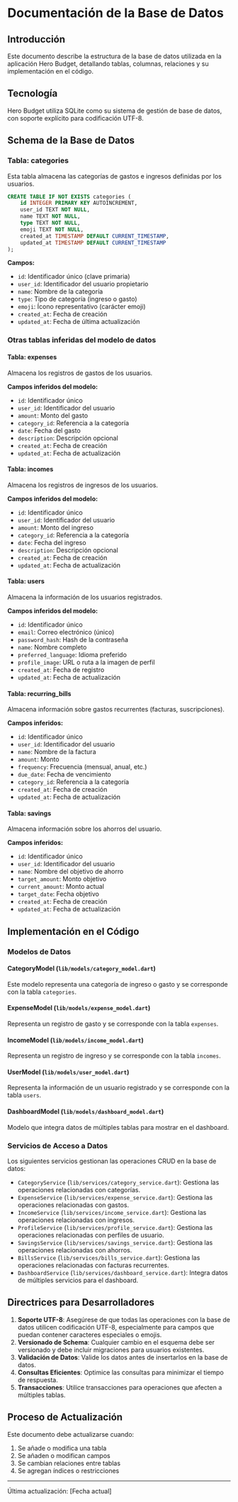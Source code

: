 # Documentación de la Base de Datos

## Introducción
Este documento describe la estructura de la base de datos utilizada en la aplicación Hero Budget, detallando tablas, columnas, relaciones y su implementación en el código.

## Tecnología
Hero Budget utiliza SQLite como su sistema de gestión de base de datos, con soporte explícito para codificación UTF-8.

## Schema de la Base de Datos

### Tabla: categories
Esta tabla almacena las categorías de gastos e ingresos definidas por los usuarios.

```sql
CREATE TABLE IF NOT EXISTS categories (
    id INTEGER PRIMARY KEY AUTOINCREMENT,
    user_id TEXT NOT NULL,
    name TEXT NOT NULL,
    type TEXT NOT NULL,
    emoji TEXT NOT NULL,
    created_at TIMESTAMP DEFAULT CURRENT_TIMESTAMP,
    updated_at TIMESTAMP DEFAULT CURRENT_TIMESTAMP
);
```

**Campos:**
- `id`: Identificador único (clave primaria)
- `user_id`: Identificador del usuario propietario
- `name`: Nombre de la categoría
- `type`: Tipo de categoría (ingreso o gasto)
- `emoji`: Ícono representativo (carácter emoji)
- `created_at`: Fecha de creación
- `updated_at`: Fecha de última actualización

### Otras tablas inferidas del modelo de datos

#### Tabla: expenses
Almacena los registros de gastos de los usuarios.

**Campos inferidos del modelo:**
- `id`: Identificador único
- `user_id`: Identificador del usuario
- `amount`: Monto del gasto
- `category_id`: Referencia a la categoría
- `date`: Fecha del gasto
- `description`: Descripción opcional
- `created_at`: Fecha de creación
- `updated_at`: Fecha de actualización

#### Tabla: incomes
Almacena los registros de ingresos de los usuarios.

**Campos inferidos del modelo:**
- `id`: Identificador único
- `user_id`: Identificador del usuario
- `amount`: Monto del ingreso
- `category_id`: Referencia a la categoría
- `date`: Fecha del ingreso
- `description`: Descripción opcional
- `created_at`: Fecha de creación
- `updated_at`: Fecha de actualización

#### Tabla: users
Almacena la información de los usuarios registrados.

**Campos inferidos del modelo:**
- `id`: Identificador único
- `email`: Correo electrónico (único)
- `password_hash`: Hash de la contraseña
- `name`: Nombre completo
- `preferred_language`: Idioma preferido
- `profile_image`: URL o ruta a la imagen de perfil
- `created_at`: Fecha de registro
- `updated_at`: Fecha de actualización

#### Tabla: recurring_bills
Almacena información sobre gastos recurrentes (facturas, suscripciones).

**Campos inferidos:**
- `id`: Identificador único
- `user_id`: Identificador del usuario
- `name`: Nombre de la factura
- `amount`: Monto
- `frequency`: Frecuencia (mensual, anual, etc.)
- `due_date`: Fecha de vencimiento
- `category_id`: Referencia a la categoría
- `created_at`: Fecha de creación
- `updated_at`: Fecha de actualización

#### Tabla: savings
Almacena información sobre los ahorros del usuario.

**Campos inferidos:**
- `id`: Identificador único
- `user_id`: Identificador del usuario
- `name`: Nombre del objetivo de ahorro
- `target_amount`: Monto objetivo
- `current_amount`: Monto actual
- `target_date`: Fecha objetivo
- `created_at`: Fecha de creación
- `updated_at`: Fecha de actualización

## Implementación en el Código

### Modelos de Datos

#### CategoryModel (`lib/models/category_model.dart`)
Este modelo representa una categoría de ingreso o gasto y se corresponde con la tabla `categories`.

#### ExpenseModel (`lib/models/expense_model.dart`)
Representa un registro de gasto y se corresponde con la tabla `expenses`.

#### IncomeModel (`lib/models/income_model.dart`)
Representa un registro de ingreso y se corresponde con la tabla `incomes`.

#### UserModel (`lib/models/user_model.dart`)
Representa la información de un usuario registrado y se corresponde con la tabla `users`.

#### DashboardModel (`lib/models/dashboard_model.dart`)
Modelo que integra datos de múltiples tablas para mostrar en el dashboard.

### Servicios de Acceso a Datos

Los siguientes servicios gestionan las operaciones CRUD en la base de datos:

- `CategoryService` (`lib/services/category_service.dart`): Gestiona las operaciones relacionadas con categorías.
- `ExpenseService` (`lib/services/expense_service.dart`): Gestiona las operaciones relacionadas con gastos.
- `IncomeService` (`lib/services/income_service.dart`): Gestiona las operaciones relacionadas con ingresos.
- `ProfileService` (`lib/services/profile_service.dart`): Gestiona las operaciones relacionadas con perfiles de usuario.
- `SavingsService` (`lib/services/savings_service.dart`): Gestiona las operaciones relacionadas con ahorros.
- `BillsService` (`lib/services/bills_service.dart`): Gestiona las operaciones relacionadas con facturas recurrentes.
- `DashboardService` (`lib/services/dashboard_service.dart`): Integra datos de múltiples servicios para el dashboard.

## Directrices para Desarrolladores

1. **Soporte UTF-8**: Asegúrese de que todas las operaciones con la base de datos utilicen codificación UTF-8, especialmente para campos que puedan contener caracteres especiales o emojis.
2. **Versionado de Schema**: Cualquier cambio en el esquema debe ser versionado y debe incluir migraciones para usuarios existentes.
3. **Validación de Datos**: Valide los datos antes de insertarlos en la base de datos.
4. **Consultas Eficientes**: Optimice las consultas para minimizar el tiempo de respuesta.
5. **Transacciones**: Utilice transacciones para operaciones que afecten a múltiples tablas.

## Proceso de Actualización
Este documento debe actualizarse cuando:
1. Se añade o modifica una tabla
2. Se añaden o modifican campos
3. Se cambian relaciones entre tablas
4. Se agregan índices o restricciones

---
Última actualización: [Fecha actual] 